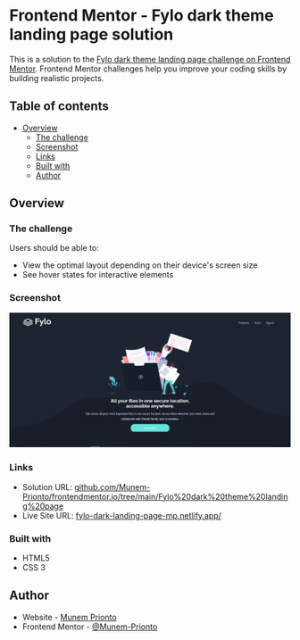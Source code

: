 # Frontend Mentor - Fylo dark theme landing page solution

This is a solution to the [Fylo dark theme landing page challenge on Frontend Mentor](https://www.frontendmentor.io/challenges/fylo-dark-theme-landing-page-5ca5f2d21e82137ec91a50fd). Frontend Mentor challenges help you improve your coding skills by building realistic projects. 

## Table of contents

- [Overview](#overview)
  - [The challenge](#the-challenge)
  - [Screenshot](#screenshot)
  - [Links](#links)
  - [Built with](#built-with)
  - [Author](#author)


## Overview

### The challenge

Users should be able to:

- View the optimal layout depending on their device's screen size
- See hover states for interactive elements

### Screenshot

![](./ss.PNG)


### Links

- Solution URL: [github.com/Munem-Prionto/frontendmentor.io/tree/main/Fylo%20dark%20theme%20landing%20page](https://github.com/Munem-Prionto/frontendmentor.io/tree/main/Fylo%20dark%20theme%20landing%20page)
- Live Site URL: [fylo-dark-landing-page-mp.netlify.app/](https://fylo-dark-landing-page-mp.netlify.app/)


### Built with

- HTML5
- CSS 3


## Author

- Website - [Munem Prionto](https://munemprionto.netlify.app)
- Frontend Mentor - [@Munem-Prionto](https://www.frontendmentor.io/profile/Munem-Prionto)
